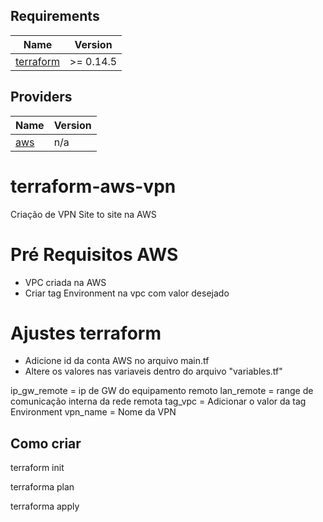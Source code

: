 ## Requirements

| Name | Version |
|------|---------|
| <a name="requirement_terraform"></a> [terraform](#requirement\_terraform) | >= 0.14.5 |

## Providers

| Name | Version |
|------|---------|
| <a name="provider_aws"></a> [aws](#provider\_aws) | n/a |



# terraform-aws-vpn

Criação de VPN Site to site na AWS

# Pré Requisitos AWS

- VPC criada na AWS
- Criar tag Environment na vpc com valor desejado

# Ajustes terraform

- Adicione id da conta AWS no arquivo main.tf
- Altere os valores nas variaveis dentro do arquivo "variables.tf"

ip_gw_remote = ip de GW do equipamento remoto
lan_remote = range de comunicação interna da rede remota 
tag_vpc = Adicionar o valor da tag Environment
vpn_name = Nome da VPN

## Como criar

terraform init 

terraforma plan

terraforma apply
